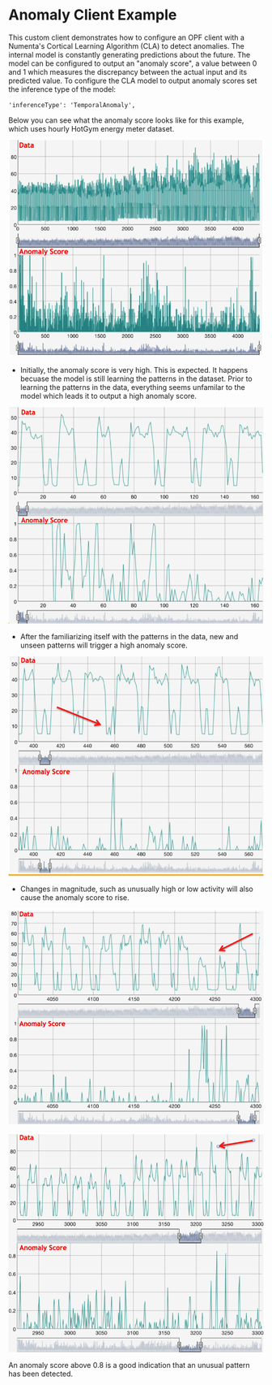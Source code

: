 # Anomaly Client Example

This custom client demonstrates how to configure an OPF client with a Numenta's
Cortical Learning Algorithm (CLA) to detect anomalies. The internal model is
constantly generating predictions about the future. The model can be configured
to output an "anomaly score", a value between 0 and 1 which measures the 
discrepancy between the actual input and its predicted value. To configure the 
CLA model to output anomaly scores set the inference type of the model:

	'inferenceType': 'TemporalAnomaly',


Below you can see what the anomaly score looks like for this example, which uses
hourly HotGym energy meter dataset.

![HotGym Anomaly Score](img/hotgym_anomaly1.png)


* Initially, the anomaly score is very high. This is expected. It happens becuase the model is
still learning the patterns in the dataset. Prior to learning the patterns in the
data, everything seems unfamilar to the model which leads it to output a high 
anomaly score. 

![Anomaly Score High During Learning](img/hotgym_anomaly2.png)


* After the familiarizing itself with the patterns in the data, new and unseen
patterns will trigger a high anomaly score.

![Detecting Unseen Patterns](img/hotgym_anomaly3.png)

* Changes in magnitude, such as unusually high or low activity will also cause the
anomaly score to rise.

![Detecting Unusually Low Activity](img/hotgym_anomaly4.png)

![Detecting Unusually High Activity](img/hotgym_anomaly5.png)



An anomaly score above 0.8 is a good indication that an unusual pattern has been
detected.


